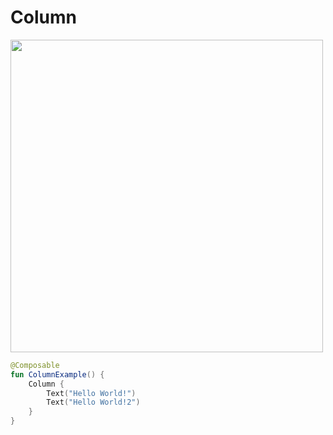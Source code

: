 # Column
<p align="left">
  <img src ="../../images/ColumnExample.png" height=500 />
</p>

```kotlin
@Composable
fun ColumnExample() {
    Column {
        Text("Hello World!")
        Text("Hello World!2")
    }
}

```
